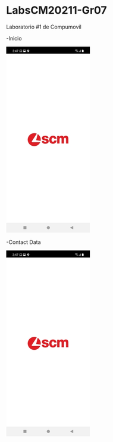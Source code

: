 # LabsCM20211-Gr07

Laboratorio #1 de Compumovil

-Inicio

![alt tag](https://github.com/SotalvaroO/LabsCM20211-Gr07/blob/master/Imagenes%20App/01%20Inicio.jpg)

-Contact Data

![alt tag](https://github.com/SotalvaroO/LabsCM20211-Gr07/blob/master/Imagenes%20App/01%20Inicio.jpg)
